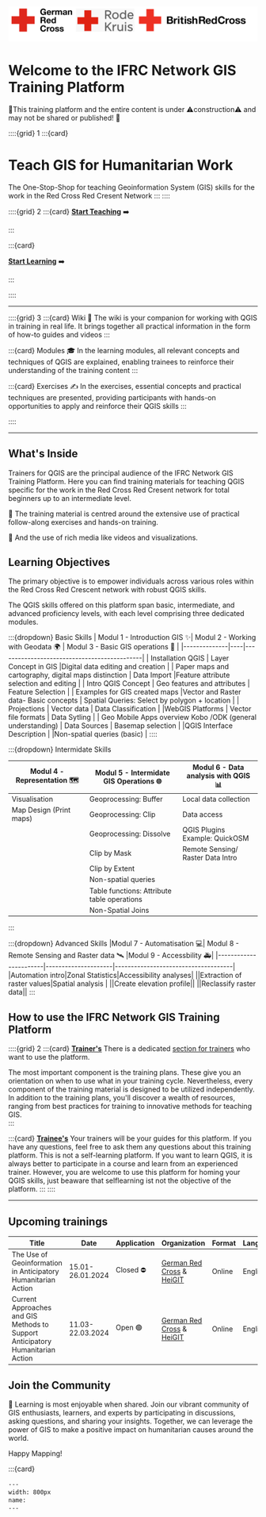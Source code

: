 
![Logos](../fig/TRC_RC_Logos.svg)
# Welcome to the IFRC Network GIS Training Platform

🚧This training platform and the entire content is under ⚠️construction⚠️ and may not be shared or published! 🚧 

::::{grid} 1
:::{card}
# Teach GIS for Humanitarian Work

The One-Stop-Shop for teaching Geoinformation System (GIS) skills for the work in the Red Cross Red Cresent Network
:::
::::


::::{grid} 2
:::{card}
__[Start Teaching](/content/Trainers_corner/en_how_to_training.md)__ ➡️

:::

:::{card}

__[Start Learning](/content/Modul_1/en_qgis_theorie.md)__ ➡️

:::

::::
___



::::{grid} 3
:::{card} Wiki 📖
The wiki is your companion for working with QGIS in training in real life. It brings together all practical information in the form of how-to guides and videos
:::

:::{card} Modules 🎓
In the learning modules, all relevant concepts and techniques of QGIS are explained, enabling trainees to reinforce their understanding of the training content
:::

:::{card} Exercises ✍️
In the exercises, essential concepts and practical techniques are presented, providing participants with hands-on opportunities to apply and reinforce their QGIS skills
:::

::::
___


## What's Inside

Trainers for QGIS are the principal audience of the IFRC Network GIS Training Platform. Here you can find training materials for teaching QGIS specific for the work in the Red Cross Red Cresent network for total beginners up to an intermediate level.

🙌 The training material is centred around the extensive use of practical follow-along exercises and hands-on training. 

🎥 And the use of rich media like videos and visualizations. 

## Learning Objectives

The primary objective is to empower individuals across various roles within the Red Cross Red Crescent network with robust QGIS skills. 

The QGIS skills offered on this platform span basic, intermediate, and advanced proficiency levels, with each level comprising three dedicated modules.

:::{dropdown} Basic Skills
| Modul 1 -  Introduction GIS ✨| Modul 2 - Working with Geodata 🌍 | Modul 3 - Basic GIS operations 📍 |
|--------------|----|---------------------------------------------|
| Installation QGIS                                     | Layer Concept in GIS    |Digital data editing  and creation   |
| Paper maps and cartography, digital maps distinction |  Data Import           |Feature attribute selection and editing   |
| Intro QGIS Concept         | Geo features and attributes     | Feature Selection      |
| Examples for GIS created  maps |Vector and Raster data- Basic concepts | Spatial Queries: Select by polygon + location                                |
| Projections   | Vector data                              |   Data  Classification                          |
|WebGIS Platforms  | Vector file formats       | Data Sytling                          |
| Geo Mobile Apps overview Kobo /ODK (general understanding)                            | Data Sources                      |  Basemap selection               |
|QGIS Interface Description   |                |Non-spatial queries (basic)    |
::::
  
:::{dropdown} Intermidate Skills

|Modul 4 - Representation 🗺️ |  Modul 5 - Intermidate GIS Operations 🌐| Modul 6 - Data analysis with QGIS 📊  |
|-----------------------|---------------------|-------------------------------------|
|Visualisation |Geoprocessing: Buffer|Local data collection|
|Map Design (Print maps)|Geoprocessing: Clip |Data access   |
||Geoprocessing: Dissolve   |QGIS Plugins Example: QuickOSM  |
||Clip by Mask|Remote Sensing/ Raster Data Intro|
||Clip by Extent  |||
||Non-spatial queries ||
||Table functions: Attribute table operations||
||Non-Spatial Joins  ||
:::

:::{dropdown} Advanced Skills
|Modul 7 - Automatisation 💻| Modul 8 - Remote Sensing and Raster data 🛰️ |Modul 9 - Accessbility 🚑|
|-----------------------|---------------------|-------------------------------------|
|Automation intro|Zonal Statistics|Accessibility analyses|
||Extraction of raster values|Spatial analysis |
||Create elevation profile||
||Reclassify raster data||
:::


## How to use the IFRC Network GIS Training Platform


::::{grid} 2
:::{card} __[Trainer's](/content/Trainers_corner/en_how_to_training.md)__ 
There is a dedicated [section for trainers](/content/Trainers_corner/en_how_to_training.md) who want to use the platform.

The most important component is the training plans. These give you an orientation on when to use what in your training cycle.
Nevertheless, every component of the training material is designed to be utilized independently. In addition to the training plans, you'll discover a wealth of resources, ranging from best practices for training to innovative methods for teaching GIS.   
:::

:::{card} __[Trainee's](/content/Modul_1/en_qgis_theorie.md)__ 
Your trainers will be your guides for this platform. If you have any questions, feel free to ask them any questions about this training platform.
This is not a self-learning platform. If you want to learn QGIS, it is always better to participate in a course and learn from an experienced trainer. However, you are welcome to use this platform for homing your QGIS skills, just beaware that selflearning ist not the objective of the platform.
:::
::::
___

## Upcoming trainings

| Title | Date | Application | Organization | Format | Language | Skill Level | Info |
|-------|------|--------------|--------------|--------|----------|-------------|------|
|The Use of Geoinformation in Anticipatory Humanitarian Action|15.01-26.01.2024|Closed ⛔ |[German Red Cross](https://www.drk.de/) & [HeiGIT](https://heigit.org/)|Online|Englisch|Basic|[Info](https://aha-trainings.de/courses/the-use-of-geoinformation-in-anticipatory-humanitarian)|
|Current Approaches and GIS Methods to Support Anticipatory Humanitarian Action|11.03-22.03.2024|Open 🟢 |[German Red Cross](https://www.drk.de/) & [HeiGIT](https://heigit.org/)|Online|Englisch|Intermidate|[Info](https://aha-trainings.de/courses/current-approaches-and-gis-methods)|


## Join the Community

🤝 Learning is most enjoyable when shared. Join our vibrant community of GIS enthusiasts, learners, and experts by participating in discussions, asking questions, and sharing your insights. Together, we can leverage the power of GIS to make a positive impact on humanitarian causes around the world.


Happy Mapping!

:::{card}

```{figure} /fig/Training_Somalia.JPG
---
width: 800px
name: 
---

```

